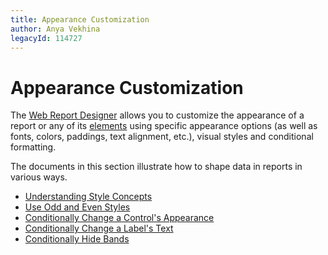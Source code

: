 ```yaml
---
title: Appearance Customization
author: Anya Vekhina
legacyId: 114727
---
```

# Appearance Customization
The [Web Report Designer](../../report-designer.md) allows you to customize the appearance of a report or any of its [elements](../report-elements.md) using specific appearance options (as well as fonts, colors, paddings, text alignment, etc.), visual styles and conditional formatting.

The documents in this section illustrate how to shape data in reports in various ways.
* [Understanding Style Concepts](appearance-customization/understanding-style-concepts.md)
* [Use Odd and Even Styles](appearance-customization/use-odd-and-even-styles.md)
* [Conditionally Change a Control's Appearance](appearance-customization/conditionally-change-a-controls-appearance.md)
* [Conditionally Change a Label's Text](appearance-customization/conditionally-change-a-labels-text.md)
* [Conditionally Hide Bands](appearance-customization/conditionally-hide-bands.md)